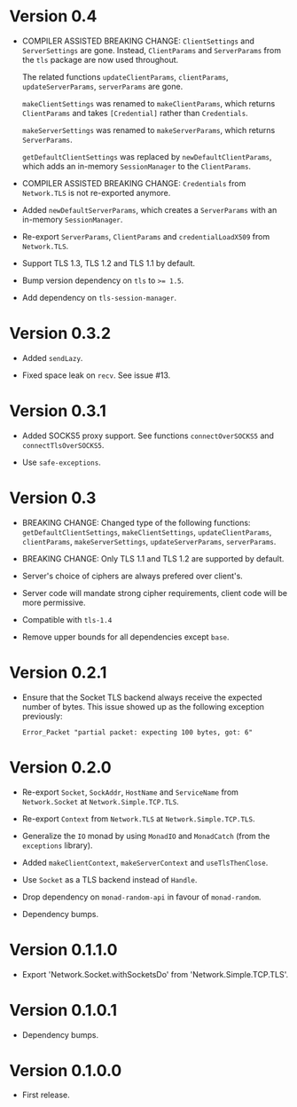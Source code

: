 # Version 0.4

* COMPILER ASSISTED BREAKING CHANGE: `ClientSettings` and `ServerSettings` are
  gone.  Instead, `ClientParams` and `ServerParams` from the `tls` package are
  now used throughout.

  The related functions `updateClientParams`, `clientParams`,
  `updateServerParams`, `serverParams` are gone.

  `makeClientSettings` was renamed to `makeClientParams`, which returns
  `ClientParams` and takes `[Credential]` rather than `Credentials`.

  `makeServerSettings` was renamed to `makeServerParams`, which returns
  `ServerParams`.

  `getDefaultClientSettings` was replaced by `newDefaultClientParams`, which adds
  an in-memory `SessionManager` to the `ClientParams`.

* COMPILER ASSISTED BREAKING CHANGE: `Credentials` from `Network.TLS` is not
  re-exported anymore.

* Added `newDefaultServerParams`, which creates a `ServerParams` with an
  in-memory `SessionManager`.

* Re-export `ServerParams`, `ClientParams` and `credentialLoadX509` from
  `Network.TLS`.

* Support TLS 1.3, TLS 1.2 and TLS 1.1 by default.

* Bump version dependency on `tls` to `>= 1.5`.

* Add dependency on `tls-session-manager`.


# Version 0.3.2

* Added `sendLazy`.

* Fixed space leak on `recv`. See issue #13.


# Version 0.3.1

* Added SOCKS5 proxy support. See functions `connectOverSOCKS5` and
  `connectTlsOverSOCKS5`.

* Use `safe-exceptions`.


# Version 0.3

* BREAKING CHANGE: Changed type of the following functions:
  `getDefaultClientSettings`, `makeClientSettings`, `updateClientParams`,
  `clientParams`, `makeServerSettings`, `updateServerParams`, `serverParams`.

* BREAKING CHANGE: Only TLS 1.1 and TLS 1.2 are supported by default.

* Server's choice of ciphers are always prefered over client's.

* Server code will mandate strong cipher requirements, client code will be more
  permissive.

* Compatible with `tls-1.4`

* Remove upper bounds for all dependencies except `base`.


# Version 0.2.1

* Ensure that the Socket TLS backend always receive the expected number
  of bytes. This issue showed up as the following exception previously:

      Error_Packet "partial packet: expecting 100 bytes, got: 6"


# Version 0.2.0

* Re-export `Socket`, `SockAddr`, `HostName` and `ServiceName` from
  `Network.Socket` at `Network.Simple.TCP.TLS`.

* Re-export `Context` from `Network.TLS` at `Network.Simple.TCP.TLS`.

* Generalize the `IO` monad by using `MonadIO` and `MonadCatch` (from
  the `exceptions` library).

* Added `makeClientContext`, `makeServerContext` and `useTlsThenClose`.

* Use `Socket` as a TLS backend instead of `Handle`.

* Drop dependency on `monad-random-api` in favour of `monad-random`.

* Dependency bumps.


# Version 0.1.1.0

* Export 'Network.Socket.withSocketsDo' from 'Network.Simple.TCP.TLS'.


# Version 0.1.0.1

* Dependency bumps.


# Version 0.1.0.0

* First release.
